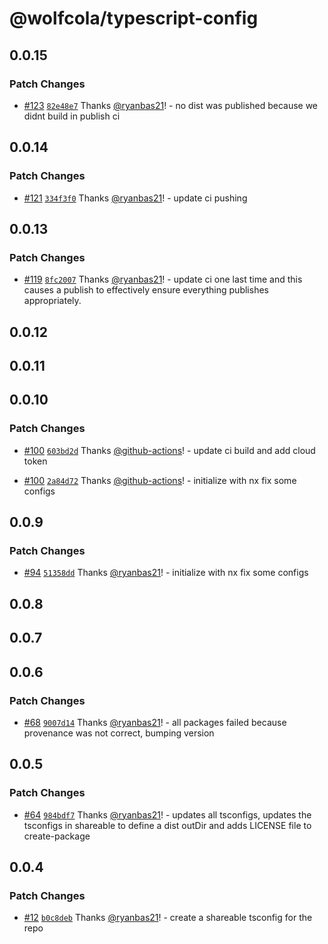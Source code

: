 # @wolfcola/typescript-config

## 0.0.15

### Patch Changes

- [#123](https://github.com/ryanbas21/wolfcola-monorepo/pull/123) [`82e48e7`](https://github.com/ryanbas21/wolfcola-monorepo/commit/82e48e7b41cea84b10252d9d662624971009593f) Thanks [@ryanbas21](https://github.com/ryanbas21)! - no dist was published because we didnt build in publish ci

## 0.0.14

### Patch Changes

- [#121](https://github.com/ryanbas21/wolfcola-monorepo/pull/121) [`334f3f0`](https://github.com/ryanbas21/wolfcola-monorepo/commit/334f3f0ca68ec9b8d669b9475fbfd522932161ea) Thanks [@ryanbas21](https://github.com/ryanbas21)! - update ci pushing

## 0.0.13

### Patch Changes

- [#119](https://github.com/ryanbas21/wolfcola-monorepo/pull/119) [`8fc2007`](https://github.com/ryanbas21/wolfcola-monorepo/commit/8fc20070b9053ddc8b0f1838c260531bbd7d3a90) Thanks [@ryanbas21](https://github.com/ryanbas21)! - update ci one last time and this causes a publish to effectively ensure everything publishes appropriately.

## 0.0.12

## 0.0.11

## 0.0.10

### Patch Changes

- [#100](https://github.com/ryanbas21/wolfcola-monorepo/pull/100) [`603bd2d`](https://github.com/ryanbas21/wolfcola-monorepo/commit/603bd2d14b608bbe67307f89f7ca94470e3c4628) Thanks [@github-actions](https://github.com/apps/github-actions)! - update ci build and add cloud token

- [#100](https://github.com/ryanbas21/wolfcola-monorepo/pull/100) [`2a84d72`](https://github.com/ryanbas21/wolfcola-monorepo/commit/2a84d727d34ee09b2dc3e680a8b63da1d9bd0c1f) Thanks [@github-actions](https://github.com/apps/github-actions)! - initialize with nx fix some configs

## 0.0.9

### Patch Changes

- [#94](https://github.com/ryanbas21/wolfcola-monorepo/pull/94) [`51358dd`](https://github.com/ryanbas21/wolfcola-monorepo/commit/51358dd3166d2bfa707c1e2655da24d76a9e7f1c) Thanks [@ryanbas21](https://github.com/ryanbas21)! - initialize with nx fix some configs

## 0.0.8

## 0.0.7

## 0.0.6

### Patch Changes

- [#68](https://github.com/ryanbas21/wolfcola-monorepo/pull/68) [`9007d14`](https://github.com/ryanbas21/wolfcola-monorepo/commit/9007d140087d9337d5fc47c4990ea917c472cf5e) Thanks [@ryanbas21](https://github.com/ryanbas21)! - all packages failed because provenance was not correct, bumping version

## 0.0.5

### Patch Changes

- [#64](https://github.com/ryanbas21/wolfcola-monorepo/pull/64) [`984bdf7`](https://github.com/ryanbas21/wolfcola-monorepo/commit/984bdf7710b100bfd42a8ef6379241b17b8c3c20) Thanks [@ryanbas21](https://github.com/ryanbas21)! - updates all tsconfigs, updates the tsconfigs in shareable to define a dist outDir and adds LICENSE file to create-package

## 0.0.4

### Patch Changes

- [#12](https://github.com/ryanbas21/wolfcola-monorepo/pull/12) [`b0c8deb`](https://github.com/ryanbas21/wolfcola-monorepo/commit/b0c8debefeb7df486871e2bb57e917240e512082) Thanks [@ryanbas21](https://github.com/ryanbas21)! - create a shareable tsconfig for the repo
